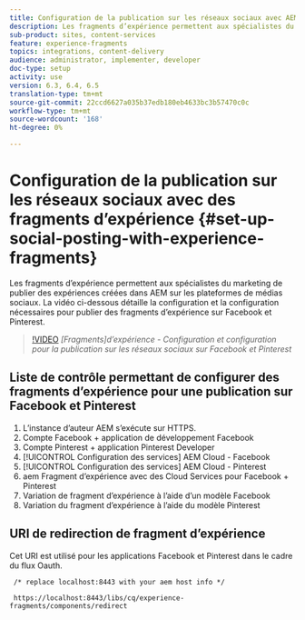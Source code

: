 ```yaml
---
title: Configuration de la publication sur les réseaux sociaux avec AEM fragments d’expérience
description: Les fragments d’expérience permettent aux spécialistes du marketing de publier des expériences créées dans AEM sur les plateformes de médias sociaux. La vidéo ci-dessous détaille la configuration et la configuration nécessaires pour publier des fragments d’expérience sur Facebook et Pinterest.
sub-product: sites, content-services
feature: experience-fragments
topics: integrations, content-delivery
audience: administrator, implementer, developer
doc-type: setup
activity: use
version: 6.3, 6.4, 6.5
translation-type: tm+mt
source-git-commit: 22ccd6627a035b37edb180eb4633bc3b57470c0c
workflow-type: tm+mt
source-wordcount: '168'
ht-degree: 0%

---
```



# Configuration de la publication sur les réseaux sociaux avec des fragments d’expérience {#set-up-social-posting-with-experience-fragments}

Les fragments d’expérience permettent aux spécialistes du marketing de publier des expériences créées dans AEM sur les plateformes de médias sociaux. La vidéo ci-dessous détaille la configuration et la configuration nécessaires pour publier des fragments d’expérience sur Facebook et Pinterest.

>[!VIDEO](https://video.tv.adobe.com/v/20592/?quality=9&learn=on)
*[Fragments]d’expérience - Configuration et configuration pour la publication sur les réseaux sociaux sur Facebook et Pinterest*

## Liste de contrôle permettant de configurer des fragments d’expérience pour une publication sur Facebook et Pinterest

1. L’instance d’auteur AEM s’exécute sur HTTPS.
2. Compte Facebook + application de développement Facebook
3. Compte Pinterest + application Pinterest Developer
4. [!UICONTROL Configuration des services] AEM Cloud - Facebook
5. [!UICONTROL Configuration des services] AEM Cloud - Pinterest
6. aem Fragment d’expérience avec des Cloud Services pour Facebook + Pinterest
7. Variation de fragment d’expérience à l’aide d’un modèle Facebook
8. Variation du fragment d’expérience à l’aide du modèle Pinterest

## URI de redirection de fragment d’expérience

Cet URI est utilisé pour les applications Facebook et Pinterest dans le cadre du flux Oauth.

```plain
 /* replace localhost:8443 with your aem host info */

 https://localhost:8443/libs/cq/experience-fragments/components/redirect
```

